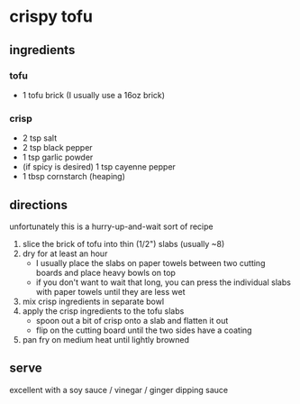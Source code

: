 crispy tofu
===========

## ingredients

### tofu

- 1 tofu brick (I usually use a 16oz brick)

### crisp

- 2 tsp salt
- 2 tsp black pepper
- 1 tsp garlic powder
- (if spicy is desired) 1 tsp cayenne pepper
- 1 tbsp cornstarch (heaping)

## directions

unfortunately this is a hurry-up-and-wait sort of recipe

1. slice the brick of tofu into thin (1/2") slabs (usually ~8)
1. dry for at least an hour
    - I usually place the slabs on paper towels between two cutting boards
      and place heavy bowls on top
    - if you don't want to wait that long, you can press the individual slabs
      with paper towels until they are less wet
1. mix crisp ingredients in separate bowl
1. apply the crisp ingredients to the tofu slabs
    - spoon out a bit of crisp onto a slab and flatten it out
    - flip on the cutting board until the two sides have a coating
1. pan fry on medium heat until lightly browned

## serve

excellent with a soy sauce / vinegar / ginger dipping sauce
